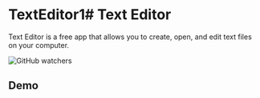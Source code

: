 # TextEditor1# Text Editor

Text Editor is a free app that allows you to create, open, and edit text files on your computer.

![GitHub watchers]()
## Demo

